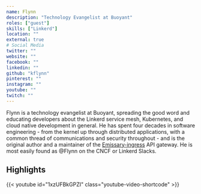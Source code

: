 ```yaml
---
name: Flynn
description: "Technology Evangelist at Buoyant"
roles: ["guest"]
skills: ["Linkerd"]
location: ""
external: true
# Social Media 
twitter: ""
website: ""
facebook: ""
linkedin: ""
github: "kflynn"
pinterest: ""
instagram: ""
youtube: ""
twitch: ""
---
```


<!-- markdownlint-disable-next-line MD041-->
Flynn is a technology evangelist at Buoyant, spreading the good word and educating developers about the Linkerd service mesh, Kubernetes, and cloud native development in general. He has spent four decades in software engineering - from the kernel up through distributed applications, with a common thread of communications and security throughout - and is the original author and a maintainer of the [Emissary-ingress](https://github.com/emissary-ingress/emissary) API gateway. He is most easily found as @Flynn on the CNCF or Linkerd Slacks.

<!--more-->
## Highlights

{{< youtube id="1xzUFBkGPZI" class="youtube-video-shortcode" >}}
